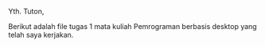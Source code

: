 Yth. Tuton, 

Berikut adalah file tugas 1 mata kuliah Pemrograman berbasis desktop yang telah saya kerjakan.
